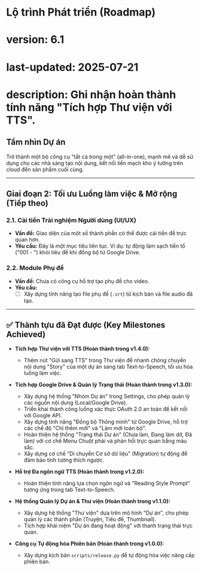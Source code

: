 # Lộ trình Phát triển (Roadmap)
# version: 6.1
# last-updated: 2025-07-21
# description: Ghi nhận hoàn thành tính năng "Tích hợp Thư viện với TTS".

## Tầm nhìn Dự án
Trở thành một bộ công cụ "tất cả trong một" (all-in-one), mạnh mẽ và dễ sử dụng cho các nhà sáng tạo nội dung, kết nối liền mạch kho ý tưởng trên cloud đến sản phẩm cuối cùng.

---

## Giai đoạn 2: Tối ưu Luồng làm việc & Mở rộng (Tiếp theo)

### 2.1. Cải tiến Trải nghiệm Người dùng (UI/UX)
* **Vấn đề:** Giao diện của một số thành phần có thể được cải tiến để trực quan hơn.
* **Yêu cầu:** Đây là một mục tiêu liên tục. Ví dụ: tự động làm sạch tiền tố ("001 - ") khỏi tiêu đề khi đồng bộ từ Google Drive.

### 2.2. Module Phụ đề
* **Vấn đề:** Chưa có công cụ hỗ trợ tạo phụ đề cho video.
* **Yêu cầu:**
    * [ ] Xây dựng tính năng tạo file phụ đề (`.srt`) từ kịch bản và file audio đã tạo.

---

## ✅ Thành tựu đã Đạt được (Key Milestones Achieved)

* **Tích hợp Thư viện với TTS (Hoàn thành trong v1.4.0):**
    - Thêm nút "Gửi sang TTS" trong Thư viện để nhanh chóng chuyển nội dung "Story" của một dự án sang tab Text-to-Speech, tối ưu hóa luồng làm việc.

* **Tích hợp Google Drive & Quản lý Trạng thái (Hoàn thành trong v1.3.0):**
    - Xây dựng hệ thống "Nhóm Dự án" trong Settings, cho phép quản lý các nguồn nội dung (Local/Google Drive).
    - Triển khai thành công luồng xác thực OAuth 2.0 an toàn để kết nối với Google API.
    - Xây dựng tính năng "Đồng bộ Thông minh" từ Google Drive, hỗ trợ các chế độ "Chỉ thêm mới" và "Làm mới toàn bộ".
    - Hoàn thiện hệ thống "Trạng thái Dự án" (Chưa làm, Đang làm dở, Đã làm) với cơ chế Menu Chuột phải và phản hồi trực quan bằng màu sắc.
    - Xây dựng cơ chế "Di chuyển Cơ sở dữ liệu" (Migration) tự động để đảm bảo tính tương thích ngược.

* **Hỗ trợ Đa ngôn ngữ TTS (Hoàn thành trong v1.2.0):**
    - Hoàn thiện tính năng lựa chọn ngôn ngữ và "Reading Style Prompt" tương ứng trong tab Text-to-Speech.

* **Hệ thống Quản lý Dự án & Thư viện (Hoàn thành trong v1.1.0):**
    - Xây dựng hệ thống "Thư viện" dựa trên mô hình "Dự án", cho phép quản lý các thành phần (Truyện, Tiêu đề, Thumbnail).
    - Tích hợp khái niệm "Dự án đang hoạt động" với thanh trạng thái trực quan.

* **Công cụ Tự động hóa Phiên bản (Hoàn thành trong v1.0.0):**
    - Xây dựng kịch bản `scripts/release.py` để tự động hóa việc nâng cấp phiên bản.